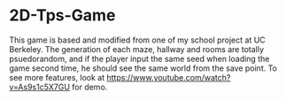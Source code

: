 # 2D-Tps-Game
This game is based and modified from one of my school project at UC Berkeley.
The generation of each maze, hallway and rooms are totally psuedorandom, 
and if the player input the same seed when loading the game second time, he should see the same world from the save point.
To see more features, look at https://www.youtube.com/watch?v=As9s1c5X7GU for demo.
